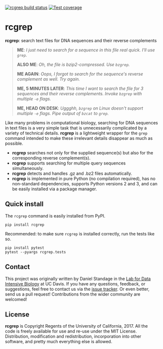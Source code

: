 [![rcgrep build status](https://img.shields.io/travis/dib-lab/rcgrep.svg)](https://travis-ci.org/dib-lab/rcgrep)
[![Test coverage](https://img.shields.io/codecov/c/github/dib-lab/rcgrep.svg)](https://codecov.io/github/dib-lab/rcgrep)

# rcgrep

**rcgrep**: search text files for DNA sequences and their reverse complements

> **ME**: *I just need to search for a sequence in this file real quick. I'll use `grep`.*
>
> **ALSO ME**: *Oh, the file is bzip2-compressed. Use `bzgrep`.*
>
> **ME AGAIN**: *Oops, I forgot to search for the sequence's reverse complement as well. Try again.*
>
> **ME, 5 MINUTES LATER**: *This time I want to search the file for 3 sequences and their reverse complements. Invoke `bzgrep` with multiple `-e` flags.*
>
> **ME, HEAD ON DESK**: *Uggghh, `bzgrep` on Linux doesn't support multiple `-e` flags. Pipe output of `bzcat` to `grep`.*

Like many problems in computational biology, searching for DNA sequences in text files is a very simple task that is unnecessarily complicated by a variety of technical details.
**rcgrep** is a lightweight wrapper for the `grep` command intended to make these irrelevant details disappear as much as possible.

- **rcgrep** searches not only for the supplied sequence(s) but also for the corresponding reverse complement(s).
- **rcgrep** supports searching for multiple query sequences simultaneously.
- **rcgrep** detects and handles .gz and .bz2 files automatically.
- **rcgrep** is implemented in pure Python (no compilation required), has no non-standard dependencies, supports Python versions 2 and 3, and can be easily installed via a package manager.


## Quick install

The `rcgrep` command is easily installed from PyPI.

```
pip install rcgrep
```

Recommended: to make sure `rcgrep` is installed correctly, run the tests like so.

```
pip install pytest
pytest --pyargs rcgrep.tests
```


## Contact

This project was originally written by Daniel Standage in the [Lab for Data Intensive Biology](http://ivory.idyll.org/lab/) at UC Davis.
If you have any questions, feedback, or suggestions, feel free to contact us via the [issue tracker](https://github.com/dib-lab/rcgrep/issues).
Or even better, send us a pull request!
Contributions from the wider community are welcomed!


## License

**rcgrep** is Copyright Regents of the University of California, 2017.
All the code is freely available for use and re-use under the MIT License.
Distribution, modification and redistribution, incorporation into other software, and pretty much everything else is allowed.

